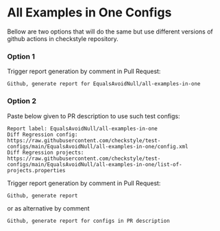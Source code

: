 # All Examples in One Configs

Bellow are two options that will do the same but use different versions
of github actions in checkstyle repository.


### Option 1
Trigger report generation by comment in Pull Request:
```
Github, generate report for EqualsAvoidNull/all-examples-in-one
```

### Option 2

Paste below given to PR description to use such test configs:
```
Report label: EqualsAvoidNull/all-examples-in-one
Diff Regression config: https://raw.githubusercontent.com/checkstyle/test-configs/main/EqualsAvoidNull/all-examples-in-one/config.xml
Diff Regression projects: https://raw.githubusercontent.com/checkstyle/test-configs/main/EqualsAvoidNull/all-examples-in-one/list-of-projects.properties
```

Trigger report generation by comment in Pull Request:
```
Github, generate report
```
or as alternative by comment
```
Github, generate report for configs in PR description
```
